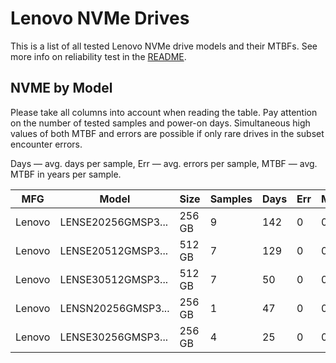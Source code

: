 Lenovo NVMe Drives
==================

This is a list of all tested Lenovo NVMe drive models and their MTBFs. See more
info on reliability test in the [README](https://github.com/linuxhw/SMART).

NVME by Model
------------

Please take all columns into account when reading the table. Pay attention on the
number of tested samples and power-on days. Simultaneous high values of both MTBF
and errors are possible if only rare drives in the subset encounter errors.

Days — avg. days per sample,
Err  — avg. errors per sample,
MTBF — avg. MTBF in years per sample.

| MFG       | Model              | Size   | Samples | Days  | Err   | MTBF   |
|-----------|--------------------|--------|---------|-------|-------|--------|
| Lenovo    | LENSE20256GMSP3... | 256 GB | 9       | 142   | 0     | 0.39   |
| Lenovo    | LENSE20512GMSP3... | 512 GB | 7       | 129   | 0     | 0.35   |
| Lenovo    | LENSE30512GMSP3... | 512 GB | 7       | 50    | 0     | 0.14   |
| Lenovo    | LENSN20256GMSP3... | 256 GB | 1       | 47    | 0     | 0.13   |
| Lenovo    | LENSE30256GMSP3... | 256 GB | 4       | 25    | 0     | 0.07   |
